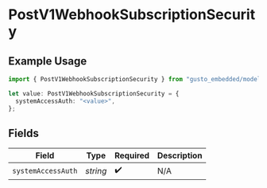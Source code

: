 # PostV1WebhookSubscriptionSecurity

## Example Usage

```typescript
import { PostV1WebhookSubscriptionSecurity } from "gusto_embedded/models/operations";

let value: PostV1WebhookSubscriptionSecurity = {
  systemAccessAuth: "<value>",
};
```

## Fields

| Field              | Type               | Required           | Description        |
| ------------------ | ------------------ | ------------------ | ------------------ |
| `systemAccessAuth` | *string*           | :heavy_check_mark: | N/A                |